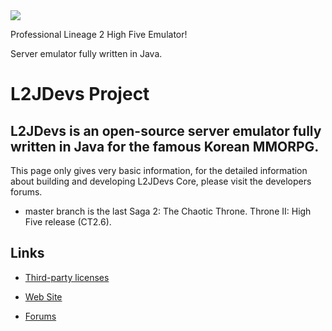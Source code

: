 <img src='https://i.imgur.com/vOC9US8.png' />

Professional Lineage 2 High Five Emulator!

Server emulator fully written in Java.


L2JDevs Project
==============

L2JDevs is an open-source server emulator fully written in Java for the famous Korean MMORPG.
--------------

This page only gives very basic information, for the detailed information about building and developing L2JDevs Core, please visit the developers forums.

- master branch is the last Saga 2: The Chaotic Throne. Throne II: High Five release (CT2.6).

Links
--------------

- [Third-party licenses](dist/doc)

- [Web Site](http://www.l2jdevs.org)

- [Forums](http://www.l2jdevs.org/forum)
